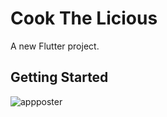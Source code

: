 # Cook The Licious

A new Flutter project.

## Getting Started
![appposter](https://user-images.githubusercontent.com/94393895/189528655-e412326a-c0f5-4168-a80d-077ad13d4fdf.jpg)
